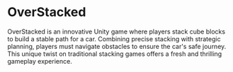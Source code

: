 # OverStacked
OverStacked is an innovative Unity game where players stack cube blocks to build a stable path for a car. Combining precise stacking with strategic planning, players must navigate obstacles to ensure the car's safe journey. This unique twist on traditional stacking games offers a fresh and thrilling gameplay experience.

